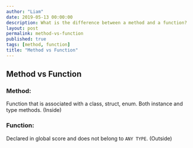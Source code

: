 ```yaml
---
author: "Liam"
date: 2019-05-13 00:00:00
description: What is the difference between a method and a function?
layout: post
permalink: method-vs-function
published: true
tags: [method, function]
title: "Method vs Function"
---
```


## Method vs Function

### Method:
Function that is associated with a class, struct, enum. Both instance and type methods. (Inside)

### Function:
Declared in global score and does not belong to `ANY TYPE`. (Outside)
